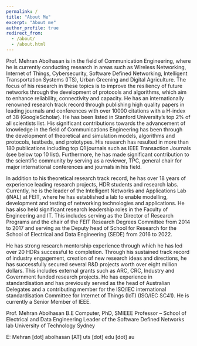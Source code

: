 ```yaml
---
permalink: /
title: "About Me"
excerpt: "About me"
author_profile: true
redirect_from: 
  - /about/
  - /about.html
---
```





Prof. Mehran Abolhasan is in the field of Communication Engineering, where he is currently conducting research in areas such as Wireless Networking, Internet of Things, Cybersecurity, Software Defined Networking, Intelligent Transportation Systems (ITS), Urban Greening and Digital Agriculture. The focus of his research in these topics is to improve the resiliency of future networks through the development of protocols and algorithms, which aim to enhance reliability, connectivity and capacity. He has an internationally renowned research track record through publishing high quality papers in leading journals and conferences with over 10000 citations with a H-index of 38 (GoogleScholar). He has been listed in Stanford University’s top 2% of all scientists list. His significant contributions towards the advancement of knowledge in the field of Communications Engineering has been through the development of theoretical and simulation models, algorithms and protocols, testbeds, and prototypes. His research has resulted in more than 180 publications including top Q1 journals such as IEEE Transaction Journals (see below top 10 list). Furthermore, he has made significant contribution to the scientific community by serving as a reviewer, TPC, general chair for major international conferences and journals in his field.

In addition to his theoretical research track record, he has over 18 years of experience leading research projects, HDR students and research labs. Currently, he is the leader of the Intelligent Networks and Applications Lab (iNAL) at FEIT, where he has established a lab to enable modelling, development and testing of networking technologies and applications. He has also held significant research leadership roles in the Faculty of Engineering and IT. This includes serving as the Director of Research Programs and the chair of the FEIT Research Degrees Committee from 2014 to 2017 and serving as the Deputy head of School for Research for the School of Electrical and Data Engineering (SEDE) from 2016 to 2022.

He has strong research mentorship experience through which he has led over 20 HDRs successful to completion. Through his sustained track record of industry engagement, creation of new research ideas and directions, he has successfully secured several R&D projects worth over eight million dollars. This includes external grants such as ARC, CRC, Industry and Government funded research projects. He has experience in standardisation and has previously served as the head of Australian Delegates and a contributing member for the ISO/IEC international standardisation Committee for Internet of Things (IoT) (ISO/IEC SC41). He is currently a Senior Member of IEEE.


Prof. Mehran Abolhasan
B.E Computer, PhD, SMIEEE
Professor – School of Electrical and Data Engineering
Leader of the Software Defined Networks lab
University of Technology Sydney


E: Mehran [dot] abolhasan [AT] uts [dot] edu [dot] au
